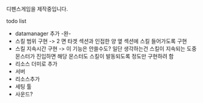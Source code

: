 디펜스게임을 제작중입니다.

todo list

- datamanager 추가 -완-
- 스킬 범위 구현 -> 2 면 타겟 섹션과 인접한 양 옆 섹션에 스킬 들어가도록 구현
- 스킬 지속시간 구현 -> 이 기능은 안쓸수도? 일단 생각하는건 스킬이 지속되는 도중 몬스터가 진입하면 해당 몬스터도 스킬이 발동되도록 정도만 구현하려 함
- 리소스 더미로 추가
- 서버 
- 리소스추가
- 세팅 툴
- 사운드?

